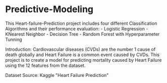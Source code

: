 # Predictive-Modeling
This Heart-failure-Prediction project includes four different Classification Algorithms and their performance evaluation:
    - Logistic Regression
    - KNearest Neighbor
    - Decision Tree
    - Random Forest with Hyperparameter Tunning
    
Introduction:
Cardiovascular diseases (CVDs) are the number 1 cause of death globally and Heart Failure is a common event caused by CVDs. This project is to create a model for predicting mortality caused by Heart Failure using the 12 features from the dataset. 

Dataset Source: Kaggle "Heart Failure Prediction"
